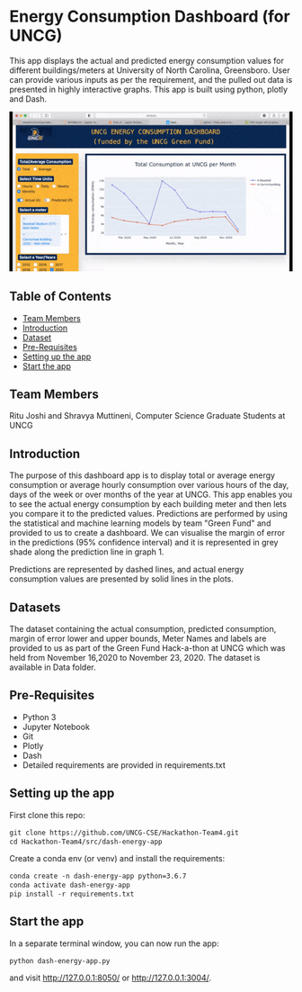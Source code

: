 # Energy Consumption Dashboard (for UNCG)

This app displays the actual and predicted energy consumption values for different buildings/meters at University of North Carolina, Greensboro. User can provide various inputs as per the requirement, and the pulled out data is presented in highly interactive graphs. This app is built using python, plotly and Dash.

![demo](images/dash-energy-app-demo.gif)

## Table of Contents
* [Team Members](#team-members)
* [Introduction](#introduction)
* [Dataset](#dataset)
* [Pre-Requisites](#pre-requisites)
* [Setting up the app](#setting-up-the-app)
* [Start the app](#start-the-app)

## Team Members

Ritu Joshi and Shravya Muttineni, Computer Science Graduate Students at UNCG 
  

## Introduction
The purpose of this dashboard app is to display total or average energy consumption or average hourly consumption over various hours of the day, days of the week or over months of the year at UNCG. This app enables you to see the actual energy consumption by each building meter and then lets you compare it to the predicted values. Predictions are performed by using the statistical and machine learning models by team "Green Fund" and provided to us to create a dashboard. We can visualise the margin of error in the predictions (95% confidence interval) and it is represented in grey shade along the prediction line in graph 1.

Predictions are represented by dashed lines, and actual energy consumption values are presented by solid lines in the plots. 

## Datasets

The dataset containing the actual consumption, predicted consumption, margin of error lower and upper bounds, Meter Names and labels are provided to us as part of the Green Fund Hack-a-thon at UNCG which was held from November 16,2020 to November 23, 2020. The dataset is available in Data folder.

## Pre-Requisites
* Python 3
* Jupyter Notebook
* Git
* Plotly
* Dash
* Detailed requirements are provided in requirements.txt

## Setting up the app

First clone this repo:
```
git clone https://github.com/UNCG-CSE/Hackathon-Team4.git
cd Hackathon-Team4/src/dash-energy-app
```

Create a conda env (or venv) and install the requirements:
```
conda create -n dash-energy-app python=3.6.7
conda activate dash-energy-app
pip install -r requirements.txt
```


## Start the app

In a separate terminal window, you can now run the app:
```
python dash-energy-app.py
```

and visit http://127.0.0.1:8050/ or http://127.0.0.1:3004/.